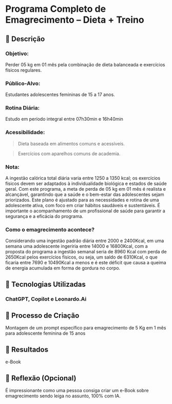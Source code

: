 # Programa Completo de Emagrecimento – Dieta + Treino

## 📒 Descrição
### Objetivo:
Perder 05 kg em 01 mês pela combinação de dieta balanceada e exercícios físicos regulares.
### Público-Alvo: 
Estudantes adolescentes femininas de 15 a 17 anos.
### Rotina Diária: 
Estudo em período integral entre 07h30min e 16h40min
### Acessibilidade:
> Dieta baseada em alimentos comuns e acessíveis.

> Exercícios com aparelhos comuns de academia.
### Nota:
A ingestão calórica total diária varia entre 1250 a 1350 kcal; os exercícios físicos devem ser adaptados à individualidade biológica e estados de saúde geral.
Com este programa, a meta de perda de 05 kg em 01 mês é realista e alcançável, garantindo que a saúde e o bem-estar das adolescentes sejam priorizados. Este plano é ajustado para as necessidades e rotina de uma adolescente ativa, com foco em criar hábitos saudáveis e sustentáveis. É importante o acompanhamento de um profissional de saúde para garantir a segurança e a eficácia do programa.

### Como o emagrecimento acontece?
Considerando uma ingestão padrão diária entre 2000 e 2400Kcal, em uma semana uma adolescente ingeriria entre 14000 e 16800Kcal, com a proposta do programa a ingestão semanal seria de 8960 Kcal com perda de 2650Kcal pelos exercícios físicos, ou seja, um saldo de 6310Kcal, o que ficaria entre 7690 e 10490Kcal a menos e é este déficit que causa a queima de energia acumulada em forma de gordura no corpo.

## 🤖 Tecnologias Utilizadas
### ChatGPT, Copilot e Leonardo.Ai

## 🧐 Processo de Criação
Montagem de um prompt específico para emagrecimento de 5 Kg em 1 mês para adolescente feminina de 15 anos

## 🚀 Resultados
e-Book

## 💭 Reflexão (Opcional)
É impressionante como uma pessoa consiga criar um e-Book sobre emagrecimento sendo leiga no assunto, 100% com IA.
